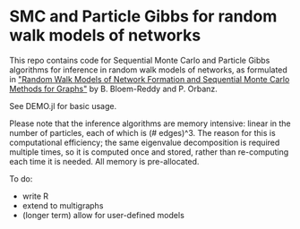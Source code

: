 # SMC and Particle Gibbs for random walk models of networks

This repo contains code for Sequential Monte Carlo and Particle Gibbs algorithms for inference in random walk models of networks, as formulated in ["Random Walk Models of Network Formation and Sequential Monte Carlo Methods for Graphs"](https://arxiv.org/abs/1612.06404) by B. Bloem-Reddy and P. Orbanz.

See DEMO.jl for basic usage.

Please note that the inference algorithms are memory intensive: linear in the number of particles, each of which is (\# edges)^3. The reason for this is computational efficiency; the same eigenvalue decomposition is required multiple times, so it is computed once and stored, rather than re-computing each time it is needed. All memory is pre-allocated.

To do:
  - write R
  - extend to multigraphs
  - (longer term) allow for user-defined models
